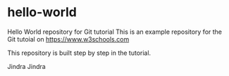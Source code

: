 # hello-world
Hello World repository for Git tutorial
This is an example repository for the Git tutoial on https://www.w3schools.com

This repository is built step by step in the tutorial.

Jindra
Jindra
